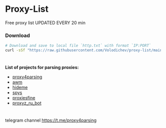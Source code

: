 # Proxy-List
Free proxy list UPDATED EVERY 20 min




### Download
```bash
# Download and save to local file `http.txt` with format `IP:PORT`
curl -sSf "https://raw.githubusercontent.com/Volodichev/proxy-list/main/http.txt" > http.txt
```
#
**List of projects for parsing proxies:**
- [proxy4parsing](http://t.me/proxy4parsing)
- [awm](http://awmproxy.net)
- [hideme](http://hidemy.name/en)
- [spys](http://spys.me/proxy.txt)
- [proxiesfine](http://t.me/proxiesfine)
- [proxyz_ru_bot](http://t.me/proxyz_ru_bot)




#


telegram channel https://t.me/proxy4parsing
